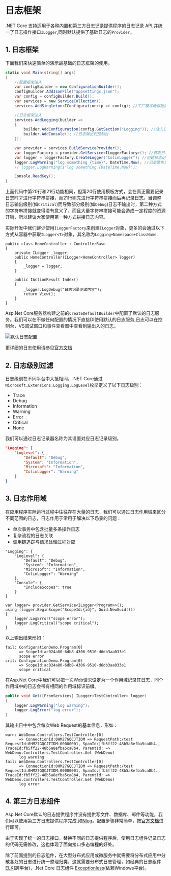 # 日志框架


.NET Core 支持适用于各种内置和第三方日志记录提供程序的日志记录 API,并统一了日志操作接口`ILogger`,同时默认提供了基础日志的`Provider`。


## 1. 日志框架
下面我们来快速简单的演示最基础的日志框架的使用。
```csharp {11-15,18-20}
static void Main(string[] args)
{
    //配置框架注入
    var configBuilder = new ConfigurationBuilder();
    configBuilder.AddJsonFile("appsettings.json");
    var config = configBuilder.Build();
    var services = new ServiceCollection();
    services.AddSingleton<IConfiguration>(p => config); //工厂模式确保配置受到DI容器管理

    //日志框架注入
    services.AddLogging(builder =>
    {
        builder.AddConfiguration(config.GetSection("Logging")); //注入日志配置
        builder.AddConsole(); //日志输出到控制台
    });

    var provider = services.BuildServiceProvider();
    var loggerFactory = provider.GetService<ILoggerFactory>(); //获取日志工厂
    var logger = loggerFactory.CreateLogger("ColinLogger"); //创建日志记录器
    logger.LogWarning("log something {time}", DateTime.Now); //记录警告日志
    // logger.LogWarning($"log something {DateTime.Now}");

    Console.ReadKey();
}
```
上面代码中第20行和21行功能相同，但第20行使用模板方式，会在真正需要记录日志时才进行字符串拼接，而21行则先进行字符串拼接而后再记录日志。当调整日志输出级别(如`Critical`)而导致部分级别(如`Debug`)日志不输出时，第二种方式的字符串拼接就变得没有意义了，而且大量字符串拼接可能会造成一定程度的资源开销，所以建议大家使用第一种方式拼接日志内容。

实际开发中我们鲜少使用`ILoggerFactory`来创建`ILogger`对象，更多的会通过以下方式从容器中获取`ILogger<T>`对象，其名称为`Logging+Namespace+ClassName`.
```csharp{3-7,11}
public class HomeController : ControllerBase
{
    private ILogger _logger;
    public HomeController(ILogger<HomeController> logger)
    {
        _logger = logger;
    }

    public IActionResult Index()
    {
        _logger.LogDebug("日志记录测试内容");
        return View();
    }
}
```

Asp.Net Core服务器构建之前的`CreateDefaultBuilder`中配置了默认的日志服务。我们可以在不做任何配置的情况下直接DI使用默认的日志服务,日志可以在控制台，VS调试窗口和事件查看器中查看到输出入的日志。

![默认日志配置](https://i.loli.net/2020/02/26/XKQsZ2i6z7CTI5x.jpg)

更详细的日志使用请参见[官方文档](https://docs.microsoft.com/zh-cn/aspnet/core/fundamentals/logging/?view=aspnetcore-2.2)

## 2. 日志级别过滤
日志级别在不同平台中大抵相同，.NET Core通过`Microsoft.Extensions.Logging.LogLevel`枚举定义了以下日志级别：
* Trace
* Debug
* Information
* Warning
* Error
* Critical
* None

我们可以通过日志记录器名称为其设置对应日志记录级别。
```json {6}
"Logging": {
    "LogLevel": {
        "Default": "Debug",
        "System": "Information",
        "Microsoft": "Information",
        "ColinLogger": "Warning"
    }
}
```

## 3. 日志作用域
在应用程序实际运行过程中往往存在大量的日志，我们可以通过日志作用域来区分不同范围的日志，日志作用于常用于解决以下场景的问题：
* 单次事务中包含批量多条操作日志
* 复杂流程的日志关联
* 调用链追踪与请求处理过程对应

```json{9}
"Logging": {
    "LogLevel": {
        "Default": "Debug",
        "System": "Information",
        "Microsoft": "Information",
        "ColinLogger": "Warning"
    },
    "Console": {
        "IncludeScopes": true
    }
}
```

```csharp{2}
var logger= provider.GetService<ILogger<Program>>();
using (logger.BeginScope("ScopeId:{id}", Guid.NewGuid()))
{
    logger.LogError("scope error");
    logger.LogCritical("scope critical");
}
```
以上输出结果形如：
```
fail: ConfigurationDemo.Program[0]
      => ScopeId:ac024a80-6db8-4306-9510-d6db3aa033e1
      scope error
crit: ConfigurationDemo.Program[0]
      => ScopeId:ac024a80-6db8-4306-9510-d6db3aa033e1
      scope critical
```


在Asp.Net Core中我们可以把一次Web请求设定为一个作用域记录其日志，同个作用域中的日志会带有相同的作用域标识前缀。
```csharp
public void Get([FromServices] ILogger<TestController> logger)
{
    logger.LogWarning("log warning");
    logger.LogError("log error");
}
```
其输出日中中包含每次Web Request的基本信息，形如：
```
warn: WebDemo.Controllers.TestController[0]
      => ConnectionId:0HM27GQCJTIDM => RequestPath:/test RequestId:0HM27GQCJTIDM:00000001, SpanId:|fb5ff22-48b5a8efba5ca8b4., TraceId:fb5ff22-48b5a8efba5ca8b4, ParentId: => WebDemo.Controllers.TestController.Get (WebDemo)
      log warning
fail: WebDemo.Controllers.TestController[0]
      => ConnectionId:0HM27GQCJTIDM => RequestPath:/test RequestId:0HM27GQCJTIDM:00000001, SpanId:|fb5ff22-48b5a8efba5ca8b4., TraceId:fb5ff22-48b5a8efba5ca8b4, ParentId: => WebDemo.Controllers.TestController.Get (WebDemo)
      log error
```


## 4. 第三方日志组件
Asp.Net Core默认的日志提供程序并没有提供写文件、数据库、邮件等功能，我们可以使用第三方日志提供程序完成,如[Nlog](https://nlog-project.org/)。配置步骤非常简单，按[官方文档](https://github.com/NLog/NLog.Web/wiki/Getting-started-with-ASP.NET-Core-2)进行即可。

由于实现了统一的日志接口，替换不同的日志提供程序后，使用日志组件记录日志的代码无需修改，这也体现了面向接口多态编程的好处。

除了前面提到的日志组件，在大型分布式应用或微服务中就需要将分布式应用中分散各处的日志进行统一整理归类，这就需要分布式日志管理，如经典的日志组件 [ELK](https://ccstudio.org/architecture/log/elk.html)(跨平台)，.Net Core 日志组件 [Exceptionless](https://ccstudio.org/architecture/log/exceptionless.html)(依赖Windows平台)。